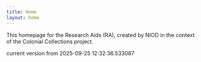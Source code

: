 ```yaml
---
title: Home
layout: home
---
```


This homepage for the Research Aids (RA), created by NIOD in the context of the Colonial Collections project. 


current version from 2025-09-25 12:32:36.533087